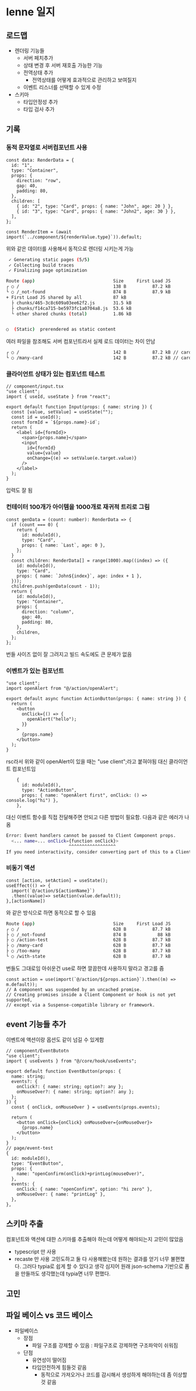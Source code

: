 # lenne 일지
## 로드맵
- 렌더링 기능들
  - 서버 페치추가
  - 상태 변경 후 서버 재호출 가능한 기능
  - 전역상태 추가
    - 전역상태를 어떻게 효과적으로 관리하고 보여질지
  - 이벤트 리스너를 선택할 수 있게 수정
- 스키마
  - 타입안정성 추가
  - 타입 검사 추가
  

## 기록
### 동적 문자열로 서버컴포넌트 사용
```tsx
const data: RenderData = {
  id: "1",
  type: "Container",
  props: {
    direction: "row",
    gap: 40,
    padding: 80,
  },
  children: [
    { id: "2", type: "Card", props: { name: "John", age: 20 } },
    { id: "3", type: "Card", props: { name: "John2", age: 30 } },
  ],
};

const RenderItem = (await import(`../component/${renderValue.type}`)).default;
```

위와 같은 데이터를 사용해서 동적으로 렌더링 시키는게 가능

```bash
 ✓ Generating static pages (5/5)
 ✓ Collecting build traces    
 ✓ Finalizing page optimization    

Route (app)                              Size     First Load JS
┌ ○ /                                    138 B          87.2 kB
└ ○ /_not-found                          874 B          87.9 kB
+ First Load JS shared by all            87 kB
  ├ chunks/465-3c8c609a03ee62f2.js       31.5 kB
  ├ chunks/f14ca715-be5973fc1a0704a8.js  53.6 kB
  └ other shared chunks (total)          1.86 kB


○  (Static)  prerendered as static content
```

여러 파일을 참조해도 서버 컴포넌트라서 실제 로드 데이터는 차이 안남
```bash
┌ ○ /                                    142 B          87.2 kB // card 1만
└ ○ /many-card                           142 B          87.2 kB // card 1,2,3

```

### 클라이언트 상태가 있는 컴포넌트 테스트
```tsx
// component/input.tsx
"use client";
import { useId, useState } from "react";

export default function Input(props: { name: string }) {
  const [value, setValue] = useState("");
  const id = useId();
  const formId = `${props.name}-id`;
  return (
    <label id={formId}>
      <span>{props.name}</span>
      <input
        id={formId}
        value={value}
        onChange={(e) => setValue(e.target.value)}
      />
    </label>
  );
}
```

입력도 잘 됨

### 컨테이터 100개가 아이템을 1000개로 재귀적 트리로 그림
```tsx
const genData = (count: number): RenderData => {
  if (count === 0) {
    return {
      id: moduleId(),
      type: "Card",
      props: { name: `Last`, age: 0 },
    };
  }
  const children: RenderData[] = range(1000).map((index) => ({
    id: moduleId(),
    type: "Card",
    props: { name: `John${index}`, age: index + 1 },
  }));
  children.push(genData(count - 1));
  return {
    id: moduleId(),
    type: "Container",
    props: {
      direction: "column",
      gap: 40,
      padding: 80,
    },
    children,
  };
};

```

번들 사이즈 없이 잘 그려지고 빌드 속도에도 큰 문제가 없음

### 이벤트가 있는 컴포넌트
```tsx
"use client";
import openAlert from "@/action/openAlert";

export default async function ActionButton(props: { name: string }) {
  return (
    <button
      onClick={() => {
        openAlert("hello");
      }}
    >
      {props.name}
    </button>
  );
}
```
rsc라서 위와 같이 openAlert이 있을 때는 "use client";라고 붙혀야됨
대신 클라이언트 컴포넌트임
```tsx
    {
      id: moduleId(),
      type: "ActionButton",
      props: { name: "openAlert first", onClick: () => console.log("hi") },
    },
```
대신 이벤트 함수를 직접 전달해주면 안되고 다른 방법이 필요함. 다음과 같은 에러가 나옴

```bash
Error: Event handlers cannot be passed to Client Component props.
  <... name=... onClick={function onClick}>
                        ^^^^^^^^^^^^^^^^^^
If you need interactivity, consider converting part of this to a Client Component.
```

### 비동기 액션
```tsx
const [action, setAction] = useState();
useEffect(() => {
  import(`@/action/${actionName}`)
  .then((value)=> setAction(value.default));
},[actionName])
```

와 같은 방식으로 하면 동적으로 할 수 있음

```bash
Route (app)                              Size     First Load JS
┌ ○ /                                    628 B          87.7 kB
├ ○ /_not-found                          874 B            88 kB
├ ○ /action-test                         628 B          87.7 kB
├ ○ /many-card                           628 B          87.7 kB
├ ○ /too-many                            628 B          87.7 kB
└ ○ /with-state                          628 B          87.7 kB
```

번들도 그대로임
아쉬운건 use로 하면 깔끔한데 사용하지 말라고 경고를 줌

```tsx
const action = use(import(`@/action/${props.action}`).then((m) => m.default));
// A component was suspended by an uncached promise. 
// Creating promises inside a Client Component or hook is not yet supported, 
// except via a Suspense-compatible library or framework.
```

## event 기능들 추가

이벤트에 액션이랑 옵션도 같이 넘길 수 있게함

```tsx
// component/EventButotn
"use client";
import { useEvents } from "@/core/hook/useEvents";

export default function EventButton(props: {
  name: string;
  events?: {
    onClick?: { name: string; option?: any };
    onMouseOver?: { name: string; option?: any };
  };
}) {
  const { onClick, onMouseOver } = useEvents(props.events);

  return (
    <button onClick={onClick} onMouseOver={onMouseOver}>
      {props.name}
    </button>
  );
}
// page/event-test
{
  id: moduleId(),
  type: "EventButton",
  props: {
    name: "openConfirm(onClick)+printLog(mouseOver)",
  },
  events: {
    onClick: { name: "openConfirm", option: "hi zero" },
    onMouseOver: { name: "printLog" },
  },
},

```

## 스키마 추출
컴포넌트와 액션에 대한 스키마를 추출해야 하는데 어떻게 해야되는지 고민이 많았음
- typescript 만 사용
- recaste 만 사용
고민도하고 둘 다 사용해봤는데 원하는 결과를 얻기 너무 불편했다.
그러다 typia로 쉽게 할 수 있다고 생각
심지어 원래 json-schema 기반으로 폼을 만들까도 생각했는데 typia면 너무 편했다.



## 고민
## 파일 베이스 vs 코드 베이스
- 파일베이스
  - 장점
    - 파일 구조를 강제할 수 있음 : 파일구조로 강제하면 구조파악이 쉬워짐
  - 단점
    - 유연성이 떨어짐
    - 타입안전하게 힘들것 같음
      - 동적으로 가져오거나 코드를 감시해서 생성하게 해야하는데 좀 이상할 것 같음